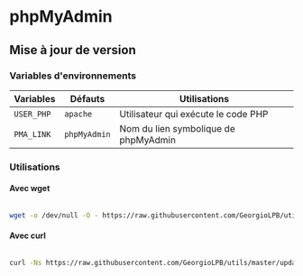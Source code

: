 # phpMyAdmin

## Mise à jour de version

### Variables d'environnements

| Variables  | Défauts      | Utilisations                         |
|------------|--------------|--------------------------------------|
| `USER_PHP` | `apache`     | Utilisateur qui exécute le code PHP  |
| `PMA_LINK` | `phpMyAdmin` | Nom du lien symbolique de phpMyAdmin |


### Utilisations

#### Avec wget

```bash

wget -o /dev/null -O - https://raw.githubusercontent.com/GeorgioLPB/utils/master/updates/phpMyAdmin/update | bash

```

#### Avec curl

```bash

curl -Ns https://raw.githubusercontent.com/GeorgioLPB/utils/master/updates/phpMyAdmin/update | bash

```
